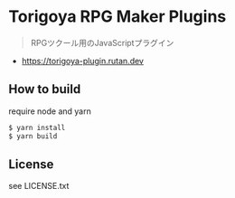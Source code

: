 # Torigoya RPG Maker Plugins

> RPGツクール用のJavaScriptプラグイン

- https://torigoya-plugin.rutan.dev

## How to build

require node and yarn

```bash
$ yarn install
$ yarn build
```

## License

see LICENSE.txt
